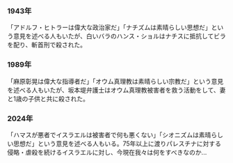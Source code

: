 ### 1943年
「アドルフ・ヒトラーは偉大な政治家だ」「ナチズムは素晴らしい思想だ」という意見を述べる人もいたが、白いバラのハンス・ショルはナチスに抵抗してビラを配り、斬首刑で殺された。

### 1989年
「麻原彰晃は偉大な指導者だ」「オウム真理教は素晴らしい宗教だ」という意見を述べる人もいたが、坂本堤弁護士はオウム真理教被害者を救う活動をして、妻と1歳の子供と共に殺された。

### 2024年
「ハマスが悪者でイスラエルは被害者で何も悪くない」「シオニズムは素晴らしい思想だ」という意見を述べる人もいる。75年以上に渡りパレスチナに対する侵略・虐殺を続けるイスラエルに対し、今現在我々は何をすべきなのか...
